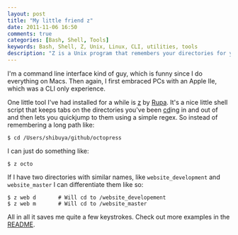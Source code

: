 ```yaml
---
layout: post
title: "My little friend z"
date: 2011-11-06 16:50
comments: true
categories: [Bash, Shell, Tools]
keywords: Bash, Shell, Z, Unix, Linux, CLI, utilities, tools
description: "Z is a Unix program that remembers your directories for you"
---
```


I'm a command line interface kind of guy, which is funny since I do everything on Macs. Then again, I first embraced PCs with an Apple IIe, which was a CLI only experience.

One little tool I've had installed for a while is [z](https://github.com/rupa/z) by [Rupa](https://github.com/rupa). It's a nice little shell script that keeps tabs on the directories you've been [cd](http://compute.cnr.berkeley.edu/cgi-bin/man-cgi?cd)ing in and out of and then lets you quickjump to them using a simple regex. So instead of remembering a long path like:

	$ cd /Users/shibuya/github/octopress

I can just do something like:

	$ z octo

If I have two directories with similar names, like `website_development` and `website_master` I can differentiate them like so:

	$ z web d 		# Will cd to /website_developement
	$ z web m 		# Will cd to /website_master

All in all it saves me quite a few keystrokes. Check out more examples in the [README](https://github.com/rupa/z/blob/master/README).